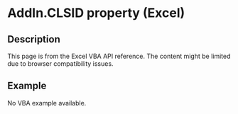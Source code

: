 # AddIn.CLSID property (Excel)

## Description
This page is from the Excel VBA API reference. The content might be limited due to browser compatibility issues.

## Example
No VBA example available.
